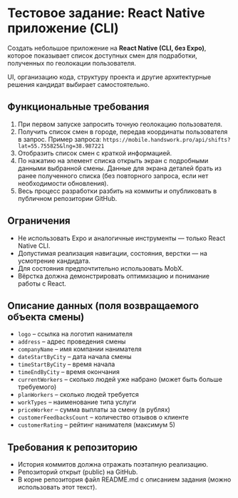 # Тестовое задание: React Native приложение (CLI)

Создать небольшое приложение на **React Native (CLI, без Expo)**, которое показывает список доступных смен для подработки, полученных по геолокации пользователя.

UI, организацию кода, структуру проекта и другие архитектурные решения кандидат выбирает самостоятельно.

## Функциональные требования

1. При первом запуске запросить точную геолокацию пользователя.
2. Получить список смен в городе, передав координаты пользователя в запрос. Пример запроса: `https://mobile.handswork.pro/api/shifts?lat=55.755825&lng=38.987221`
3. Отобразить список смен с краткой информацией.
4. По нажатию на элемент списка открыть экран с подробными данными выбранной смены. Данные для экрана деталей брать из ранее полученного списка (без повторного запроса, если нет необходимости обновления).
5. Весь процесс разработки разбить на коммиты и опубликовать в публичном репозитории GitHub.

## Ограничения

- Не использовать Expo и аналогичные инструменты — только React Native CLI.
- Допустимая реализация навигации, состояния, верстки — на усмотрение кандидата.
- Для состояния предпочтительно использовать MobX.
- Вёрстка должна демонстрировать оптимизацию и понимание работы с React.

## Описание данных (поля возвращаемого объекта смены)

- `logo` – ссылка на логотип нанимателя
- `address` – адрес проведения смены
- `companyName` – имя компании нанимателя
- `dateStartByCity` – дата начала смены
- `timeStartByCity` – время начала
- `timeEndByCity` – время окончания
- `currentWorkers` – сколько людей уже набрано (может быть больше требуемого)
- `planWorkers` – сколько людей требуется
- `workTypes` – наименование типа услуги
- `priceWorker` – сумма выплаты за смену (в рублях)
- `customerFeedbacksCount` – количество отзывов о клиенте
- `customerRating` – рейтинг нанимателя (максимум 5)

## Требования к репозиторию

- История коммитов должна отражать поэтапную реализацию.
- Репозиторий открыт (public) на GitHub.
- В корне репозитория файл README.md с описанием задания (можно использовать этот текст).

